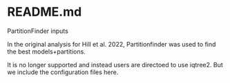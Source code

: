 # README.md

PartitionFinder inputs 

In the original analysis for Hill et al. 2022, Partitionfinder was used to find the best models+partitions. 

It is no longer supported and instead users are directoed to use iqtree2. But we include the configuration files here. 


